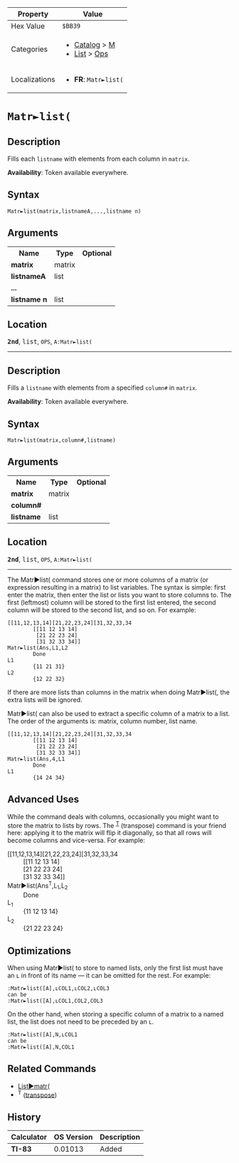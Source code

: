 | Property      | Value |
|---------------|-------|
| Hex Value     | `$BB39`|
| Categories    | <ul><li>[Catalog](<../categories/Catalog.md>) > [M](<../categories/Catalog.md#M>)</li><li>[List](<../categories/List.md>) > [Ops](<../categories/List.md#Ops>)</li></ul> |
| Localizations | <ul><li><b>FR</b>: `Matr►list(`</li></ul> |

# `Matr►list(`

## Description
Fills each `listname` with elements from each column in `matrix`.


<b>Availability</b>: Token available everywhere.

## Syntax
`Matr►list(matrix,listnameA,...,listname n)`

## Arguments
<table>
<tr><th>Name</th><th>Type</th><th>Optional</th></tr>

<tr><td><b>matrix</b></td><td>matrix</td><td></td></tr>

<tr><td><b>listnameA</b></td><td>list</td><td></td></tr>

<tr><td><b>...</b></td><td></td><td></td></tr>

<tr><td><b>listname n</b></td><td>list</td><td></td></tr>

</table>

## Location
<tt><kbd><b>2nd</b></kbd></tt>, <kbd>list</kbd>, `OPS`, `A:Matr►list(`
<hr>

## Description
Fills a `listname` with elements from a specified `column#` in `matrix`.


<b>Availability</b>: Token available everywhere.

## Syntax
`Matr►list(matrix,column#,listname)`

## Arguments
<table>
<tr><th>Name</th><th>Type</th><th>Optional</th></tr>

<tr><td><b>matrix</b></td><td>matrix</td><td></td></tr>

<tr><td><b>column#</b></td><td></td><td></td></tr>

<tr><td><b>listname</b></td><td>list</td><td></td></tr>

</table>

## Location
<tt><kbd><b>2nd</b></kbd></tt>, <kbd>list</kbd>, `OPS`, `A:Matr►list(`
<hr>

The Matr►list( command stores one or more columns of a matrix (or expression resulting in a matrix) to list variables. The syntax is simple: first enter the matrix, then enter the list or lists you want to store columns to. The first (leftmost) column will be stored to the first list entered, the second column will be stored to the second list, and so on. For example:

```ti-basic
[[11,12,13,14][21,22,23,24][31,32,33,34
        [[11 12 13 14]
         [21 22 23 24]
         [31 32 33 34]]
Matr►list(Ans,L1,L2
        Done
L1
        {11 21 31}
L2
        {12 22 32}
```

If there are more lists than columns in the matrix when doing Matr►list(, the extra lists will be ignored.

Matr►list( can also be used to extract a specific column of a matrix to a list. The order of the arguments is: matrix, column number, list name.

```ti-basic
[[11,12,13,14][21,22,23,24][31,32,33,34
        [[11 12 13 14]
         [21 22 23 24]
         [31 32 33 34]]
Matr►list(Ans,4,L1
        Done
L1
        {14 24 34}
```

## Advanced Uses

While the command deals with columns, occasionally you might want to store the matrix to lists by rows. The <sup><a href="transpose">T</a></sup> (transpose) command is your friend here: applying it to the matrix will flip it diagonally, so that all rows will become columns and vice-versa. For example:

[[11,12,13,14][21,22,23,24][31,32,33,34  
         [[11 12 13 14]  
         [21 22 23 24]  
         [31 32 33 34]]  
Matr►list(Ans<sup>T</sup>,L<sub>1</sub>,L<sub>2</sub>  
         Done  
L<sub>1</sub>  
         {11 12 13 14}  
L<sub>2</sub>  
         {21 22 23 24}

## Optimizations

When using Matr►list( to store to named lists, only the first list must have an ʟ in front of its name — it can be omitted for the rest. For example:

```ti-basic
:Matr►list([A],ʟCOL1,ʟCOL2,ʟCOL3
can be
:Matr►list([A],ʟCOL1,COL2,COL3
```

On the other hand, when storing a specific column of a matrix to a named list, the list does not need to be preceded by an ʟ.

```ti-basic
:Matr►list([A],N,ʟCOL1
can be
:Matr►list([A],N,COL1
```

## Related Commands

*   [List►matr(](List►matr\(.md)
*   <sup>T</sup> ([transpose](transpose.md))

## History
| Calculator | OS Version | Description |
|------------|------------|-------------|
| <b>TI-83</b> | 0.01013 | Added |



